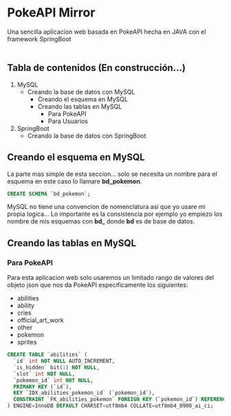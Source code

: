 # PokeAPI Mirror

Una sencilla aplicacion web basada en PokeAPI hecha en JAVA con el framework SpringBoot<br/>
<br/>
## Tabla de contenidos (En construcción...)

1. MySQL
   - Creando la base de datos con MySQL
     - Creando el esquema en MySQL
     - Creando las tablas en MySQL
       - Para PokeAPI
       - Para Usuarios
2. SpringBoot
   - Creando la base de datos con SpringBoot

## Creando el esquema en MySQL<br/>
La parte mas simple de esta seccion... solo se necesita un nombre para el esquema en este caso lo llamare **bd_pokemon**.
```sql
CREATE SCHEMA `bd_pokemon`;
```
MySQL no tiene una convencion de nomenclatura asi que yo usare mi propia logica...
Lo importante es la consistencia por ejemplo yo empiezo los nombre de mis esquemas con **bd_** donde **bd** es de base de datos.
## Creando las tablas en MySQL<br/>

### Para PokeAPI
Para esta aplicacion web solo usaremos un limitado rango de valores del objeto json que nos da PokeAPI especificamente los siguientes:

- abilities
- ability
- cries
- official_art_work
- other
- pokemon
- sprites

```sql
CREATE TABLE `abilities` (
  `id` int NOT NULL AUTO_INCREMENT,
  `is_hidden` bit(1) NOT NULL,
  `slot` int NOT NULL,
  `pokemon_id` int NOT NULL,
  PRIMARY KEY (`id`),
  KEY `IDX_abilities_pokemon_id` (`pokemon_id`),
  CONSTRAINT `FK_abilities_pokemon` FOREIGN KEY (`pokemon_id`) REFERENCES `pokemon` (`id`) ON DELETE CASCADE
) ENGINE=InnoDB DEFAULT CHARSET=utf8mb4 COLLATE=utf8mb4_0900_ai_ci;
```






